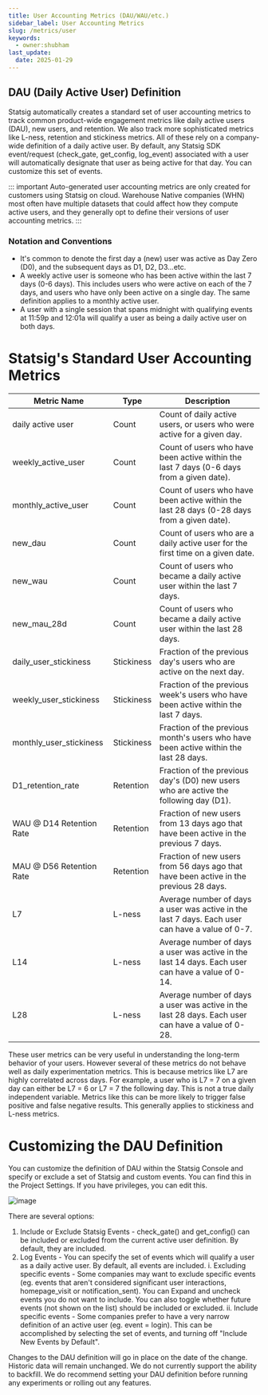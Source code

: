 ```yaml
---
title: User Accounting Metrics (DAU/WAU/etc.)
sidebar_label: User Accounting Metrics
slug: /metrics/user
keywords:
  - owner:shubham
last_update:
  date: 2025-01-29
---
```


## DAU (Daily Active User) Definition

Statsig automatically creates a standard set of user accounting metrics to track common product-wide engagement metrics like daily active users (DAU), new users, and retention.  We also track more sophisticated metrics like L-ness, retention and stickiness metrics.  All of these rely on a company-wide definition of a daily active user.  By default, any Statsig SDK event/request (check_gate, get_config, log_event) associated with a user will automatically designate that user as being active for that day.  You can customize this set of events.

::: important
Auto-generated user accounting metrics are only created for customers using Statsig on cloud. Warehouse Native companies (WHN) most often have multiple datasets that could affect how they compute active users, and they generally opt to define their versions of user accounting metrics.
:::

### Notation and Conventions

- It's common to denote the first day a (new) user was active as Day Zero (D0), and the subsequent days as D1, D2, D3...etc.
- A weekly active user is someone who has been active within the last 7 days (0-6 days).  This includes users who were active on each of the 7 days, and users who have only been active on a single day.  The same definition applies to a monthly active user.
- A user with a single session that spans midnight with qualifying events at 11:59p and 12:01a will qualify a user as being a daily active user on both days.

# Statsig's Standard User Accounting Metrics

| Metric Name            | Type       | Description                    |
|------------------------|------------|--------------------------------|
| daily active user      | Count      | Count of daily active users, or users who were active for a given day. |
| weekly_active_user     | Count      | Count of users who have been active within the last 7 days (0-6 days from a given date). |
| monthly_active_user    | Count      | Count of users who have been active within the last 28 days (0-28 days from a given date). |
| new_dau                | Count      | Count of users who are a daily active user for the first time on a given date. |
| new_wau                | Count      | Count of users who became a daily active user within the last 7 days. |
| new_mau_28d            | Count      | Count of users who became a daily active user within the last 28 days. |
| daily_user_stickiness  | Stickiness | Fraction of the previous day's users who are active on the next day. |
| weekly_user_stickiness | Stickiness | Fraction of the previous week's users who have been active within the last 7 days. |
| monthly_user_stickiness | Stickiness | Fraction of the previous month's users who have been active within the last 28 days. |
| D1_retention_rate      | Retention  | Fraction of the previous day's (D0) new users who are active the following day (D1). |
| WAU @ D14 Retention Rate | Retention  | Fraction of new users from 13 days ago that have been active in the previous 7 days. |
| MAU @ D56 Retention Rate | Retention  | Fraction of new users from 56 days ago that have been active in the previous 28 days. |
| L7       | L-ness  | Average number of days a user was active in the last 7 days.  Each user can have a value of 0-7. |
| L14      | L-ness  | Average number of days a user was active in the last 14 days.  Each user can have a value of 0-14. |
| L28      | L-ness  | Average number of days a user was active in the last 28 days.  Each user can have a value of 0-28. |

These user metrics can be very useful in understanding the long-term behavior of your users.  However several of these metrics do not behave well as daily experimentation metrics.  This is because metrics like L7 are highly correlated across days.  For example, a user who is L7 = 7 on a given day can either be L7 = 6 or L7 = 7 the following day.  This is not a true daily independent variable.  Metrics like this can be more likely to trigger false positive and false negative results.  This generally applies to stickiness and L-ness metrics.

# Customizing the DAU Definition

You can customize the definition of DAU within the Statsig Console and specify or exclude a set of Statsig and custom events.  You can find this in the Project Settings. If you have privileges, you can edit this.

![image](https://github.com/user-attachments/assets/8239e1f5-133c-4ae2-914a-df5864159ccf)


There are several options:
1. Include or Exclude Statsig Events - check_gate() and get_config() can be included or excluded from the current active user definition.  By default, they are included.
2. Log Events - You can specify the set of events which will qualify a user as a daily active user.  By default, all events are included.
  i. Excluding specific events - Some companies may want to exclude specific events (eg. events that aren't considered significant user interactions, homepage_visit or notification_sent).  You can Expand and uncheck events you do not want to include.  You can also toggle whether future events (not shown on the list) should be included or excluded.
  ii. Include specific events - Some companies prefer to have a very narrow definition of an active user (eg. event = login).  This can be accomplished by selecting the set of events, and turning off "Include New Events by Default".

Changes to the DAU definition will go in place on the date of the change.  Historic data will remain unchanged.  We do not currently support the ability to backfill.  We do recommend setting your DAU definition before running any experiments or rolling out any features.
